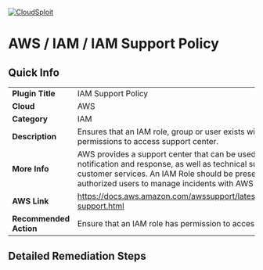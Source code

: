 [![CloudSploit](https://cloudsploit.com/img/logo-new-big-text-100.png "CloudSploit")](https://cloudsploit.com)

# AWS / IAM / IAM Support Policy

## Quick Info

| | |
|-|-|
| **Plugin Title** | IAM Support Policy |
| **Cloud** | AWS |
| **Category** | IAM |
| **Description** | Ensures that an IAM role, group or user exists with specific permissions to access support center. |
| **More Info** | AWS provides a support center that can be used for incident notification and response, as well as technical support and customer services. An IAM Role should be present to allow authorized users to manage incidents with AWS Support. |
| **AWS Link** | https://docs.aws.amazon.com/awssupport/latest/user/accessing-support.html |
| **Recommended Action** | Ensure that an IAM role has permission to access support center. |

## Detailed Remediation Steps